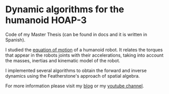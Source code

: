 # Dynamic algorithms for the humanoid HOAP-3

Code of my Master Thesis (can be found in docs and it is written in Spanish). 

I studied the [equation of motion](https://en.wikipedia.org/wiki/Equations_of_motion) of a humanoid robot. It relates the torques that appear in the robots joints with their accelerations, taking into account the masses, inertias and kinematic model of the robot. 

I implemented several algorithms to obtain the forward and inverse dynamics using the Featherstone's approach of spatial algebra. 

For more information please visit my [blog](http://miguelgfierro.com) or my [youtube channel](https://www.youtube.com/user/ciruselvirus).
